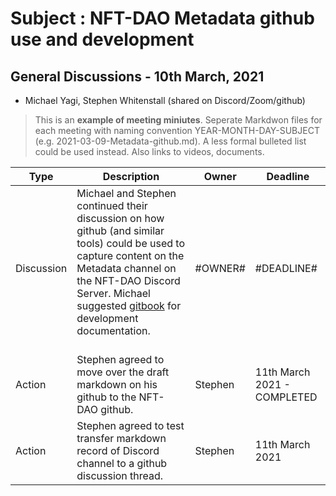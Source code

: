 # Subject : NFT-DAO Metadata github use and development

## General Discussions - 10th March, 2021
* Michael Yagi, Stephen Whitenstall (shared on Discord/Zoom/github)
 
> This is an **example of meeting miniutes**. Seperate Markdwon files for each meeting with naming convention YEAR-MONTH-DAY-SUBJECT (e.g. 2021-03-09-Metadata-github.md).
> A less formal bulleted list could be used instead. Also links to videos, documents.

Type | Description | Owner | Deadline
---- | ---- | ---- | ----
Discussion | Michael and Stephen continued their discussion on how github (and similar tools) could be used to capture content on the Metadata channel on the NFT-DAO Discord Server. Michael suggested [gitbook](https://www.gitbook.com/) for development documentation.<br><br> | #OWNER# | #DEADLINE#
Action | Stephen agreed to move over the draft markdown on his github to the NFT-DAO github.| Stephen | 11th March 2021 - COMPLETED
Action | Stephen agreed to test transfer markdown record of Discord channel to a github discussion thread.| Stephen | 11th March 2021
